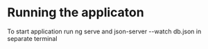 # Running the applicaton

To start application run ng serve and json-server --watch db.json in separate terminal
